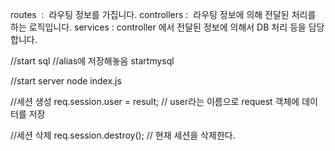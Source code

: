 
routes  :  라우팅 정보를 가집니다.
controllers :  라우팅 정보에 의해 전달된 처리를 하는 로직입니다.
services : controller 에서 전달된 정보에 의해서 DB 처리 등을 담당합니다.

//start sql
//alias에 저장해놓음
startmysql

//start server
node index.js

//세션 생성
req.session.user = result;    // user라는 이름으로 request 객체에 데이터를 저장

//세션 삭제
req.session.destroy();		// 현재 세션을 삭제한다.

